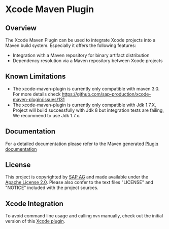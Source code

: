 # Xcode Maven Plugin

## Overview

The Xcode Maven Plugin can be used to integrate Xcode projects into a Maven build system. Especially it offers the following features:

* Integration with a Maven repository for binary artifact distribution
* Dependency resolution via a Maven repository between Xcode projects

## Known Limitations

* The xcode-maven-plugin is currently only compatible with maven 3.0. For more details check https://github.com/sap-production/xcode-maven-plugin/issues/131
* The xcode-maven-plugin is currently only compatible with Jdk 1.7.X, Project will build successfully with Jdk 8 but integration tests are failing, We recommend to use Jdk 1.7.x.

## Documentation

For a detailed documentation please refer to the Maven generated [Plugin documentation](http://sap-production.github.com/xcode-maven-plugin/site/index.html)

## License ##

This project is copyrighted by [SAP AG](http://www.sap.com/) and made available under the [Apache License 2.0](http://www.apache.org/licenses/LICENSE-2.0.html). Please also confer to the text files "LICENSE" and "NOTICE" included with the project sources.


## Xcode Integration
To avoid command line usage and calling `mvn` manually, check out the initial version of this [Xcode plugin](https://github.com/sap-production/xcode-ide-maven-integration).
